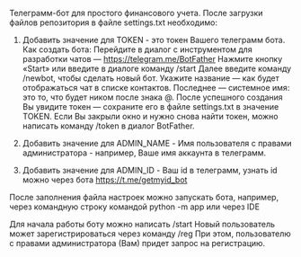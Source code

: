 Телеграмм-бот для простого финансового учета.
После загрузки файлов репозитория в файле settings.txt необходимо:

  1. Добавить значение для TOKEN - это токен Вашего телеграмм бота.
     Как создать бота:
          Перейдите в диалог с инструментом для разработки чатов — https://telegram.me/BotFather
          Нажмите кнопку «Start» или введите в диалоге команду /start
          Далее введите команду /newbot, чтобы сделать новый бот.
          Укажите название — как будет отображаться чат в списке контактов.
          Последнее — системное имя: это то, что будет ником после знака @.
          После успешного создания Вы увидите токен — сохраните его в файле settings.txt в значение TOKEN. 
          Если Вы закрыли окно и нужно снова найти токен, можно написать команду /token в диалог BotFather.
          
  2. Добавить значение для ADMIN_NAME - Имя пользователя с правами администратора - например, Ваше имя аккаунта в телеграмм.
  3. Добавить значение для ADMIN_ID - Ваш id в телеграмм, узнать id можно через бота https://t.me/getmyid_bot

После заполнения файла настроек можно запускать бота, например, через командную строку командой python -m app
или через IDE

Для начала работы боту можно написать /start
Новый пользователь может зарегистрироваться через команду /reg
При этом, пользователю с правами администратора (Вам) придет запрос на регистрацию.
